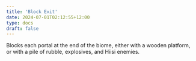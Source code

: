 ```yaml
---
title: 'Block Exit'
date: 2024-07-01T02:12:55+12:00
type: docs
draft: false
---
```


Blocks each portal at the end of the biome, either with a wooden platform, or with a pile of rubble, explosives, and Hiisi enemies.

